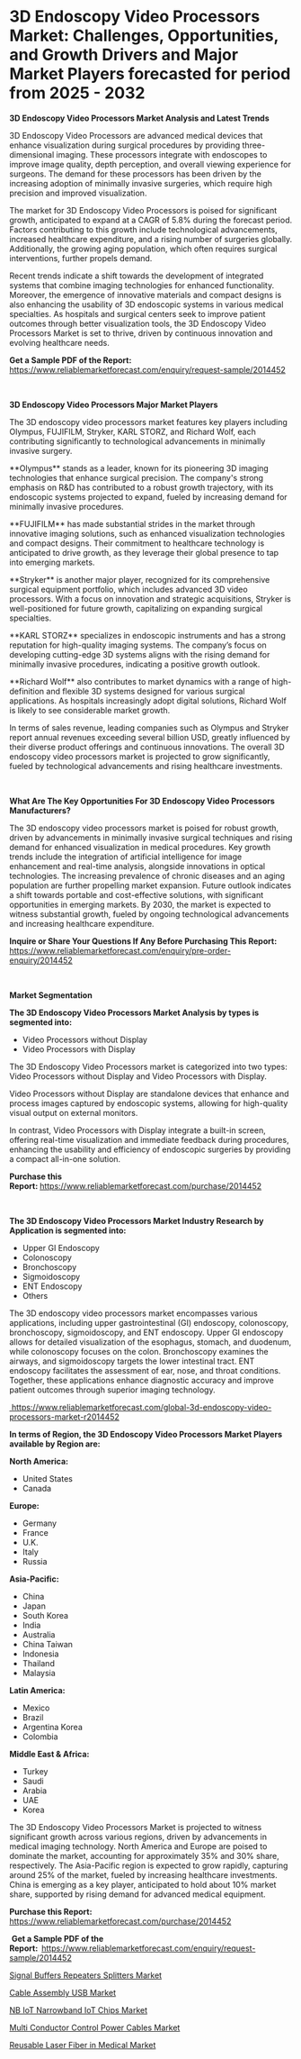 <p><h1>3D Endoscopy Video Processors Market: Challenges, Opportunities, and Growth Drivers and Major Market Players forecasted for period from 2025 - 2032</h1></p><p><strong>3D Endoscopy Video Processors Market Analysis and Latest Trends</strong></p>
<p><p>3D Endoscopy Video Processors are advanced medical devices that enhance visualization during surgical procedures by providing three-dimensional imaging. These processors integrate with endoscopes to improve image quality, depth perception, and overall viewing experience for surgeons. The demand for these processors has been driven by the increasing adoption of minimally invasive surgeries, which require high precision and improved visualization.</p><p>The market for 3D Endoscopy Video Processors is poised for significant growth, anticipated to expand at a CAGR of 5.8% during the forecast period. Factors contributing to this growth include technological advancements, increased healthcare expenditure, and a rising number of surgeries globally. Additionally, the growing aging population, which often requires surgical interventions, further propels demand.</p><p>Recent trends indicate a shift towards the development of integrated systems that combine imaging technologies for enhanced functionality. Moreover, the emergence of innovative materials and compact designs is also enhancing the usability of 3D endoscopic systems in various medical specialties. As hospitals and surgical centers seek to improve patient outcomes through better visualization tools, the 3D Endoscopy Video Processors Market is set to thrive, driven by continuous innovation and evolving healthcare needs.</p></p>
<p><strong>Get a Sample PDF of the Report:&nbsp;</strong> <a href="https://www.reliablemarketforecast.com/enquiry/request-sample/2014452?utm_campaign=1134&utm_medium=2&utm_source=Github&utm_content=ia&utm_term=29032025&utm_id=3d-endoscopy-video-processors">https://www.reliablemarketforecast.com/enquiry/request-sample/2014452</a></p>
<p>&nbsp;</p>
<p><strong>3D Endoscopy Video Processors Major Market Players</strong></p>
<p><p>The 3D endoscopy video processors market features key players including Olympus, FUJIFILM, Stryker, KARL STORZ, and Richard Wolf, each contributing significantly to technological advancements in minimally invasive surgery. </p><p>**Olympus** stands as a leader, known for its pioneering 3D imaging technologies that enhance surgical precision. The company's strong emphasis on R&D has contributed to a robust growth trajectory, with its endoscopic systems projected to expand, fueled by increasing demand for minimally invasive procedures.</p><p>**FUJIFILM** has made substantial strides in the market through innovative imaging solutions, such as enhanced visualization technologies and compact designs. Their commitment to healthcare technology is anticipated to drive growth, as they leverage their global presence to tap into emerging markets.</p><p>**Stryker** is another major player, recognized for its comprehensive surgical equipment portfolio, which includes advanced 3D video processors. With a focus on innovation and strategic acquisitions, Stryker is well-positioned for future growth, capitalizing on expanding surgical specialties.</p><p>**KARL STORZ** specializes in endoscopic instruments and has a strong reputation for high-quality imaging systems. The company’s focus on developing cutting-edge 3D systems aligns with the rising demand for minimally invasive procedures, indicating a positive growth outlook.</p><p>**Richard Wolf** also contributes to market dynamics with a range of high-definition and flexible 3D systems designed for various surgical applications. As hospitals increasingly adopt digital solutions, Richard Wolf is likely to see considerable market growth.</p><p>In terms of sales revenue, leading companies such as Olympus and Stryker report annual revenues exceeding several billion USD, greatly influenced by their diverse product offerings and continuous innovations. The overall 3D endoscopy video processors market is projected to grow significantly, fueled by technological advancements and rising healthcare investments.</p></p>
<p>&nbsp;</p>
<p><strong>What Are The Key Opportunities For 3D Endoscopy Video Processors Manufacturers?</strong></p>
<p><p>The 3D endoscopy video processors market is poised for robust growth, driven by advancements in minimally invasive surgical techniques and rising demand for enhanced visualization in medical procedures. Key growth trends include the integration of artificial intelligence for image enhancement and real-time analysis, alongside innovations in optical technologies. The increasing prevalence of chronic diseases and an aging population are further propelling market expansion. Future outlook indicates a shift towards portable and cost-effective solutions, with significant opportunities in emerging markets. By 2030, the market is expected to witness substantial growth, fueled by ongoing technological advancements and increasing healthcare expenditure.</p></p>
<p><strong>Inquire or Share Your Questions If Any Before Purchasing This Report:</strong> <a href="https://www.reliablemarketforecast.com/enquiry/pre-order-enquiry/2014452?utm_campaign=1134&utm_medium=2&utm_source=Github&utm_content=ia&utm_term=29032025&utm_id=3d-endoscopy-video-processors">https://www.reliablemarketforecast.com/enquiry/pre-order-enquiry/2014452</a></p>
<p>&nbsp;</p>
<p><strong>Market Segmentation</strong></p>
<p><strong>The 3D Endoscopy Video Processors Market Analysis by types is segmented into:</strong></p>
<p><ul><li>Video Processors without Display</li><li>Video Processors with Display</li></ul></p>
<p><p>The 3D Endoscopy Video Processors market is categorized into two types: Video Processors without Display and Video Processors with Display. </p><p>Video Processors without Display are standalone devices that enhance and process images captured by endoscopic systems, allowing for high-quality visual output on external monitors. </p><p>In contrast, Video Processors with Display integrate a built-in screen, offering real-time visualization and immediate feedback during procedures, enhancing the usability and efficiency of endoscopic surgeries by providing a compact all-in-one solution.</p></p>
<p><strong>Purchase this Report:&nbsp;</strong><a href="https://www.reliablemarketforecast.com/purchase/2014452?utm_campaign=1134&utm_medium=2&utm_source=Github&utm_content=ia&utm_term=29032025&utm_id=3d-endoscopy-video-processors">https://www.reliablemarketforecast.com/purchase/2014452</a></p>
<p>&nbsp;</p>
<p><strong>The 3D Endoscopy Video Processors Market Industry Research by Application is segmented into:</strong></p>
<p><ul><li>Upper GI Endoscopy</li><li>Colonoscopy</li><li>Bronchoscopy</li><li>Sigmoidoscopy</li><li>ENT Endoscopy</li><li>Others</li></ul></p>
<p><p>The 3D endoscopy video processors market encompasses various applications, including upper gastrointestinal (GI) endoscopy, colonoscopy, bronchoscopy, sigmoidoscopy, and ENT endoscopy. Upper GI endoscopy allows for detailed visualization of the esophagus, stomach, and duodenum, while colonoscopy focuses on the colon. Bronchoscopy examines the airways, and sigmoidoscopy targets the lower intestinal tract. ENT endoscopy facilitates the assessment of ear, nose, and throat conditions. Together, these applications enhance diagnostic accuracy and improve patient outcomes through superior imaging technology.</p></p>
<p><a href="https://www.reliablemarketforecast.com/global-3d-endoscopy-video-processors-market-r2014452?utm_campaign=1134&utm_medium=2&utm_source=Github&utm_content=ia&utm_term=29032025&utm_id=3d-endoscopy-video-processors">&nbsp;https://www.reliablemarketforecast.com/global-3d-endoscopy-video-processors-market-r2014452</a></p>
<p><strong>In terms of Region, the 3D Endoscopy Video Processors Market Players available by Region are:</strong></p>
<p>
    <p> <strong> North America: </strong>
        <ul>
            <li>United States</li>
            <li>Canada</li>
        </ul>
        </p> 
    <p> <strong> Europe: </strong>
        <ul>
            <li>Germany</li>
            <li>France</li>
            <li>U.K.</li>
            <li>Italy</li>
            <li>Russia</li>
        </ul>
        </p> 
    <p> <strong> Asia-Pacific: </strong>
        <ul>
            <li>China</li>
            <li>Japan</li>
            <li>South Korea</li>
            <li>India</li>
            <li>Australia</li>
            <li>China Taiwan</li>
            <li>Indonesia</li>
            <li>Thailand</li>
            <li>Malaysia</li>
        </ul>
        </p> 
    <p> <strong> Latin America: </strong>
        <ul>
            <li>Mexico</li>
            <li>Brazil</li>
            <li>Argentina Korea</li>
            <li>Colombia</li>
        </ul>
        </p> 
    <p> <strong> Middle East & Africa: </strong>
        <ul>
            <li>Turkey</li>
            <li>Saudi</li>
            <li>Arabia</li>
            <li>UAE</li>
            <li>Korea</li>
        </ul>
    </p>
    </p>
<p><p>The 3D Endoscopy Video Processors Market is projected to witness significant growth across various regions, driven by advancements in medical imaging technology. North America and Europe are poised to dominate the market, accounting for approximately 35% and 30% share, respectively. The Asia-Pacific region is expected to grow rapidly, capturing around 25% of the market, fueled by increasing healthcare investments. China is emerging as a key player, anticipated to hold about 10% market share, supported by rising demand for advanced medical equipment.</p></p>
<p><strong>Purchase this Report: </strong><a href="https://www.reliablemarketforecast.com/purchase/2014452?utm_campaign=1134&utm_medium=2&utm_source=Github&utm_content=ia&utm_term=29032025&utm_id=3d-endoscopy-video-processors">https://www.reliablemarketforecast.com/purchase/2014452</a></p>
<p>&nbsp;<strong>Get a Sample PDF of the Report:&nbsp;&nbsp;</strong><a href="https://www.reliablemarketforecast.com/enquiry/request-sample/2014452?utm_campaign=1134&utm_medium=2&utm_source=Github&utm_content=ia&utm_term=29032025&utm_id=3d-endoscopy-video-processors">https://www.reliablemarketforecast.com/enquiry/request-sample/2014452</a></p>
<p><strong></strong></p>
<p><p><a href="https://github.com/goreabeeran/Market-Research-Report-List-1/blob/main/signal-buffers-repeaters-splitters-market.md?utm_campaign=1134&utm_medium=2&utm_source=Github&utm_content=ia&utm_term=29032025&utm_id=3d-endoscopy-video-processors">Signal Buffers Repeaters Splitters Market</a></p><p><a href="https://github.com/prumrupear/Market-Research-Report-List-1/blob/main/cable-assembly-usb-market.md?utm_campaign=1134&utm_medium=2&utm_source=Github&utm_content=ia&utm_term=29032025&utm_id=3d-endoscopy-video-processors">Cable Assembly USB Market</a></p><p><a href="https://github.com/kelttnandan9/Market-Research-Report-List-1/blob/main/nb-iot-narrowband-iot-chips-market.md?utm_campaign=1134&utm_medium=2&utm_source=Github&utm_content=ia&utm_term=29032025&utm_id=3d-endoscopy-video-processors">NB IoT Narrowband IoT Chips Market</a></p><p><a href="https://github.com/romeoacuffap/Market-Research-Report-List-1/blob/main/multi-conductor-control-power-cables-market.md?utm_campaign=1134&utm_medium=2&utm_source=Github&utm_content=ia&utm_term=29032025&utm_id=3d-endoscopy-video-processors">Multi Conductor Control Power Cables Market</a></p><p><a href="https://github.com/klinzenisaa/Market-Research-Report-List-1/blob/main/reusable-laser-fiber-in-medical-market.md?utm_campaign=1134&utm_medium=2&utm_source=Github&utm_content=ia&utm_term=29032025&utm_id=3d-endoscopy-video-processors">Reusable Laser Fiber in Medical Market</a></p></p>